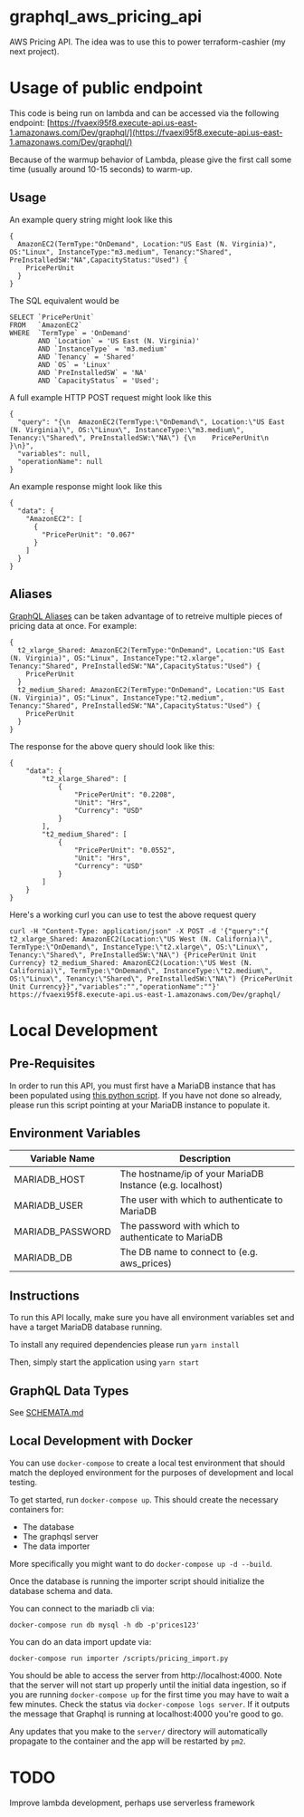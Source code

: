 # graphql_aws_pricing_api
AWS Pricing API. The idea was to use this to power terraform-cashier (my next project).

# Usage of public endpoint

This code is being run on lambda and can be accessed via the following endpoint:
[https://fvaexi95f8.execute-api.us-east-1.amazonaws.com/Dev/graphql/](https://fvaexi95f8.execute-api.us-east-1.amazonaws.com/Dev/graphql/)

Because of the warmup behavior of Lambda, please give the first call some time (usually around 10-15 seconds) to warm-up.

## Usage
An example query string might look like this

```
{
  AmazonEC2(TermType:"OnDemand", Location:"US East (N. Virginia)", OS:"Linux", InstanceType:"m3.medium", Tenancy:"Shared", PreInstalledSW:"NA",CapacityStatus:"Used") {
    PricePerUnit
  }
}
```

The SQL equivalent would be
```
SELECT `PricePerUnit`
FROM   `AmazonEC2`
WHERE  `TermType` = 'OnDemand'
       AND `Location` = 'US East (N. Virginia)'
       AND `InstanceType` = 'm3.medium'
       AND `Tenancy` = 'Shared'
       AND `OS` = 'Linux'
       AND `PreInstalledSW` = 'NA'
       AND `CapacityStatus` = 'Used';
```

A full example HTTP POST request might look like this
```
{
  "query": "{\n  AmazonEC2(TermType:\"OnDemand\", Location:\"US East (N. Virginia)\", OS:\"Linux\", InstanceType:\"m3.medium\", Tenancy:\"Shared\", PreInstalledSW:\"NA\") {\n    PricePerUnit\n  }\n}",
  "variables": null,
  "operationName": null
}
```

An example response might look like this
```
{
  "data": {
    "AmazonEC2": [
      {
        "PricePerUnit": "0.067"
      }
    ]
  }
}
```

## Aliases
[GraphQL Aliases](http://graphql.org/learn/queries/#aliases) can be taken advantage of to retreive multiple pieces of pricing data at once.
For example:
```
{
  t2_xlarge_Shared: AmazonEC2(TermType:"OnDemand", Location:"US East (N. Virginia)", OS:"Linux", InstanceType:"t2.xlarge", Tenancy:"Shared", PreInstalledSW:"NA",CapacityStatus:"Used") {
    PricePerUnit
  }
  t2_medium_Shared: AmazonEC2(TermType:"OnDemand", Location:"US East (N. Virginia)", OS:"Linux", InstanceType:"t2.medium", Tenancy:"Shared", PreInstalledSW:"NA",CapacityStatus:"Used") {
    PricePerUnit
  }
}
```

The response for the above query should look like this:
```
{
    "data": {
        "t2_xlarge_Shared": [
            {
                "PricePerUnit": "0.2208",
                "Unit": "Hrs",
                "Currency": "USD"
            }
        ],
        "t2_medium_Shared": [
            {
                "PricePerUnit": "0.0552",
                "Unit": "Hrs",
                "Currency": "USD"
            }
        ]
    }
}
```

Here's a working curl you can use to test the above request query
```
curl -H "Content-Type: application/json" -X POST -d '{"query":"{ t2_xlarge_Shared: AmazonEC2(Location:\"US West (N. California)\", TermType:\"OnDemand\", InstanceType:\"t2.xlarge\", OS:\"Linux\", Tenancy:\"Shared\", PreInstalledSW:\"NA\") {PricePerUnit Unit Currency} t2_medium_Shared: AmazonEC2(Location:\"US West (N. California)\", TermType:\"OnDemand\", InstanceType:\"t2.medium\", OS:\"Linux\", Tenancy:\"Shared\", PreInstalledSW:\"NA\") {PricePerUnit Unit Currency}}","variables":"","operationName":""}' https://fvaexi95f8.execute-api.us-east-1.amazonaws.com/Dev/graphql/
```

# Local Development

## Pre-Requisites
In order to run this API, you must first have a MariaDB instance that has been populated using
[this python script](https://github.com/Bjorn248/aws_pricing_data_ingestor). If you have not done so already,
please run this script pointing at your MariaDB instance to populate it.

## Environment Variables
Variable Name | Description
------------ | -------------
MARIADB_HOST | The hostname/ip of your MariaDB Instance (e.g. localhost)
MARIADB_USER | The user with which to authenticate to MariaDB
MARIADB_PASSWORD | The password with which to authenticate to MariaDB
MARIADB_DB | The DB name to connect to (e.g. aws_prices)

## Instructions
To run this API locally, make sure you have all environment variables set and have
a target MariaDB database running.

To install any required dependencies please run `yarn install`

Then, simply start the application using `yarn start`

## GraphQL Data Types
See [SCHEMATA.md](./SCHEMATA.md)

## Local Development with Docker
You can use `docker-compose` to create a local test environment that should
match the deployed environment for the purposes of development and local
testing.

To get started, run `docker-compose up`. This should create the necessary
containers for:

* The database
* The graphqsl server
* The data importer

More specifically you might want to do `docker-compose up -d --build`.

Once the database is running the importer script should initialize the database
schema and data.

You can connect to the mariadb cli via:

    docker-compose run db mysql -h db -p'prices123'

You can do an data import update via:

    docker-compose run importer /scripts/pricing_import.py

You should be able to access the server from http://localhost:4000. Note that
the server will not start up properly until the initial data ingestion, so if
you are running `docker-compose up` for the first time you may have to wait a
few minutes. Check the status via `docker-compose logs server`. If it outputs
the message that Graphql is running at localhost:4000 you're good to go.

Any updates that you make to the `server/` directory will automatically
propagate to the container and the app will be restarted by `pm2`.

# TODO
Improve lambda development, perhaps use serverless framework

